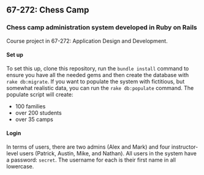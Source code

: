 ## 67-272: Chess Camp ##

### Chess camp administration system developed in Ruby on Rails ###

Course project in 67-272: Application Design and Development. 

#### Set up ####
To set this up, clone this repository, run the `bundle install` command to ensure you have all the needed gems and then create the database with `rake db:migrate`.  If you want to populate the system with fictitious, but somewhat realistic data, you can run the `rake db:populate` command.  The populate script will create:
- 100 families
- over 200 students
- over 35 camps

#### Login ####
In terms of users, there are two admins (Alex and Mark) and four instructor-level users (Patrick, Austin, Mike, and Nathan). All users in the system have a password: `secret`. The username for each is their first name in all lowercase. 
